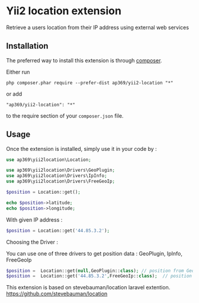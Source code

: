 Yii2 location extension
====================================================================================================
Retrieve a users location from their IP address using external web services

Installation
------------

The preferred way to install this extension is through [composer](http://getcomposer.org/download/).

Either run

```
php composer.phar require --prefer-dist ap369/yii2-location "*"
```

or add

```
"ap369/yii2-location": "*"
```

to the require section of your `composer.json` file.


Usage
-----

Once the extension is installed, simply use it in your code by  :

```php
use ap369\yii2location\Location;

use ap369\yii2location\Drivers\GeoPlugin;
use ap369\yii2location\Drivers\IpInfo;
use ap369\yii2location\Drivers\FreeGeoIp;

```
```php
$position = Location::get(); 

echo $position->latitude;
echo $position->longitude;

```

With given IP address : 

```php
$position = Location::get('44.85.3.2'); 
```

Choosing the Driver : 

You can use one of three drivers to get position data : GeoPlugin, IpInfo, FreeGeoIp


```php
$position =  Location::get(null,GeoPlugin::class); // position from GeoPluin
$position =  Location::get('44.85.3.2',FreeGeoIp::class);  // position from FreeGeoIp

```


This extension is based on stevebauman/location laravel extention.
https://github.com/stevebauman/location





